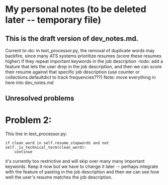 # My personal notes (to be deleted later -- temporary file)
## This is the draft version of dev_notes.md. 
Current to-do: 
in text_processor.py, the removal of duplicate words may backfire, since many ATS systems prioritize resumes (score these resumes higher) if they repeat important keywords in the job description
-todo: add a feature that lets the user drop in the job description, and then we can score 
their resume against that specific job description
(use counter or collections.defaultdict to track frequencies???)
Note: move everything in here into dev_notes.md 

## Unresolved problems 
# Problem 2: 
This line in text_processor.py: 
```
if clean_word in self.resume_stopwords and not self._is_technical_term(clean_word): 
    continue
```
it's currently too restrictive and will skip over many many important keywords.
Keep it now but we have to change it later -- perhaps integrate with the feature of 
pasting in the job description and then we can see how well the user's resume matches 
the job description. 